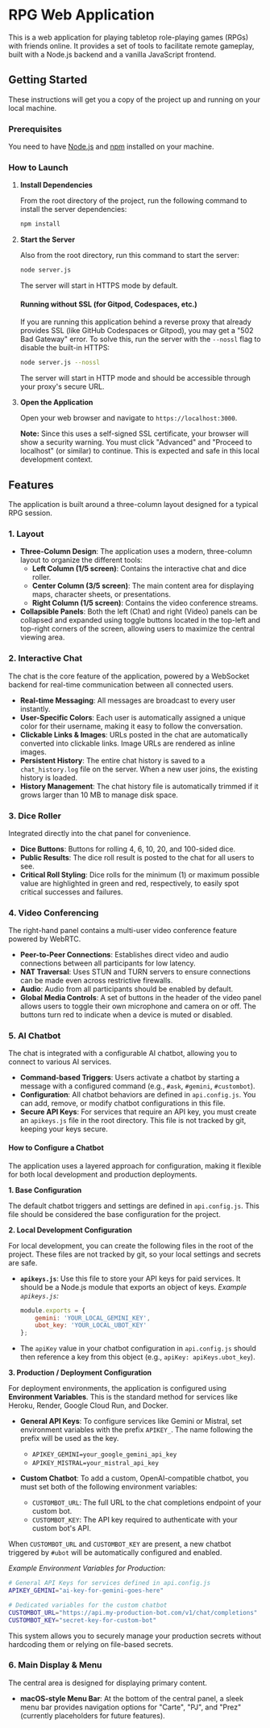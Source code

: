 # RPG Web Application

This is a web application for playing tabletop role-playing games (RPGs) with friends online. It provides a set of tools to facilitate remote gameplay, built with a Node.js backend and a vanilla JavaScript frontend.

## Getting Started

These instructions will get you a copy of the project up and running on your local machine.

### Prerequisites

You need to have [Node.js](https://nodejs.org/) and [npm](https://www.npmjs.com/) installed on your machine.

### How to Launch

1.  **Install Dependencies**

    From the root directory of the project, run the following command to install the server dependencies:
    ```sh
    npm install
    ```

2.  **Start the Server**

    Also from the root directory, run this command to start the server:
    ```sh
    node server.js
    ```

    The server will start in HTTPS mode by default.

    #### Running without SSL (for Gitpod, Codespaces, etc.)
    If you are running this application behind a reverse proxy that already provides SSL (like GitHub Codespaces or Gitpod), you may get a "502 Bad Gateway" error. To solve this, run the server with the `--nossl` flag to disable the built-in HTTPS:
    ```sh
    node server.js --nossl
    ```
    The server will start in HTTP mode and should be accessible through your proxy's secure URL.

3.  **Open the Application**

    Open your web browser and navigate to `https://localhost:3000`.

    **Note:** Since this uses a self-signed SSL certificate, your browser will show a security warning. You must click "Advanced" and "Proceed to localhost" (or similar) to continue. This is expected and safe in this local development context.

## Features

The application is built around a three-column layout designed for a typical RPG session.

### 1. Layout
- **Three-Column Design**: The application uses a modern, three-column layout to organize the different tools:
  - **Left Column (1/5 screen)**: Contains the interactive chat and dice roller.
  - **Center Column (3/5 screen)**: The main content area for displaying maps, character sheets, or presentations.
  - **Right Column (1/5 screen)**: Contains the video conference streams.
- **Collapsible Panels**: Both the left (Chat) and right (Video) panels can be collapsed and expanded using toggle buttons located in the top-left and top-right corners of the screen, allowing users to maximize the central viewing area.

### 2. Interactive Chat
The chat is the core feature of the application, powered by a WebSocket backend for real-time communication between all connected users.
- **Real-time Messaging**: All messages are broadcast to every user instantly.
- **User-Specific Colors**: Each user is automatically assigned a unique color for their username, making it easy to follow the conversation.
- **Clickable Links & Images**: URLs posted in the chat are automatically converted into clickable links. Image URLs are rendered as inline images.
- **Persistent History**: The entire chat history is saved to a `chat_history.log` file on the server. When a new user joins, the existing history is loaded.
- **History Management**: The chat history file is automatically trimmed if it grows larger than 10 MB to manage disk space.

### 3. Dice Roller
Integrated directly into the chat panel for convenience.
- **Dice Buttons**: Buttons for rolling 4, 6, 10, 20, and 100-sided dice.
- **Public Results**: The dice roll result is posted to the chat for all users to see.
- **Critical Roll Styling**: Dice rolls for the minimum (1) or maximum possible value are highlighted in green and red, respectively, to easily spot critical successes and failures.

### 4. Video Conferencing
The right-hand panel contains a multi-user video conference feature powered by WebRTC.
- **Peer-to-Peer Connections**: Establishes direct video and audio connections between all participants for low latency.
- **NAT Traversal**: Uses STUN and TURN servers to ensure connections can be made even across restrictive firewalls.
- **Audio**: Audio from all participants should be enabled by default.
- **Global Media Controls**: A set of buttons in the header of the video panel allows users to toggle their own microphone and camera on or off. The buttons turn red to indicate when a device is muted or disabled.

### 5. AI Chatbot
The chat is integrated with a configurable AI chatbot, allowing you to connect to various AI services.

- **Command-based Triggers**: Users activate a chatbot by starting a message with a configured command (e.g., `#ask`, `#gemini`, `#custombot`).
- **Configuration**: All chatbot behaviors are defined in `api.config.js`. You can add, remove, or modify chatbot configurations in this file.
- **Secure API Keys**: For services that require an API key, you must create an `apikeys.js` file in the root directory. This file is not tracked by git, keeping your keys secure.

#### How to Configure a Chatbot

The application uses a layered approach for configuration, making it flexible for both local development and production deployments.

**1. Base Configuration**

The default chatbot triggers and settings are defined in `api.config.js`. This file should be considered the base configuration for the project.

**2. Local Development Configuration**

For local development, you can create the following files in the root of the project. These files are not tracked by git, so your local settings and secrets are safe.

-   **`apikeys.js`**: Use this file to store your API keys for paid services. It should be a Node.js module that exports an object of keys.
    *Example `apikeys.js`:*
    ```javascript
    module.exports = {
        gemini: 'YOUR_LOCAL_GEMINI_KEY',
        ubot_key: 'YOUR_LOCAL_UBOT_KEY'
    };
    ```
-   The `apiKey` value in your chatbot configuration in `api.config.js` should then reference a key from this object (e.g., `apiKey: apiKeys.ubot_key`).

**3. Production / Deployment Configuration**

For deployment environments, the application is configured using **Environment Variables**. This is the standard method for services like Heroku, Render, Google Cloud Run, and Docker.

-   **General API Keys**: To configure services like Gemini or Mistral, set environment variables with the prefix `APIKEY_`. The name following the prefix will be used as the key.
    -   `APIKEY_GEMINI=your_google_gemini_api_key`
    -   `APIKEY_MISTRAL=your_mistral_api_key`

-   **Custom Chatbot**: To add a custom, OpenAI-compatible chatbot, you must set both of the following environment variables:
    -   `CUSTOMBOT_URL`: The full URL to the chat completions endpoint of your custom bot.
    -   `CUSTOMBOT_KEY`: The API key required to authenticate with your custom bot's API.

When `CUSTOMBOT_URL` and `CUSTOMBOT_KEY` are present, a new chatbot triggered by `#ubot` will be automatically configured and enabled.

*Example Environment Variables for Production:*
```bash
# General API Keys for services defined in api.config.js
APIKEY_GEMINI="ai-key-for-gemini-goes-here"

# Dedicated variables for the custom chatbot
CUSTOMBOT_URL="https://api.my-production-bot.com/v1/chat/completions"
CUSTOMBOT_KEY="secret-key-for-custom-bot"
```
This system allows you to securely manage your production secrets without hardcoding them or relying on file-based secrets.

### 6. Main Display & Menu
The central area is designed for displaying primary content.
- **macOS-style Menu Bar**: At the bottom of the central panel, a sleek menu bar provides navigation options for "Carte", "PJ", and "Prez" (currently placeholders for future features).
